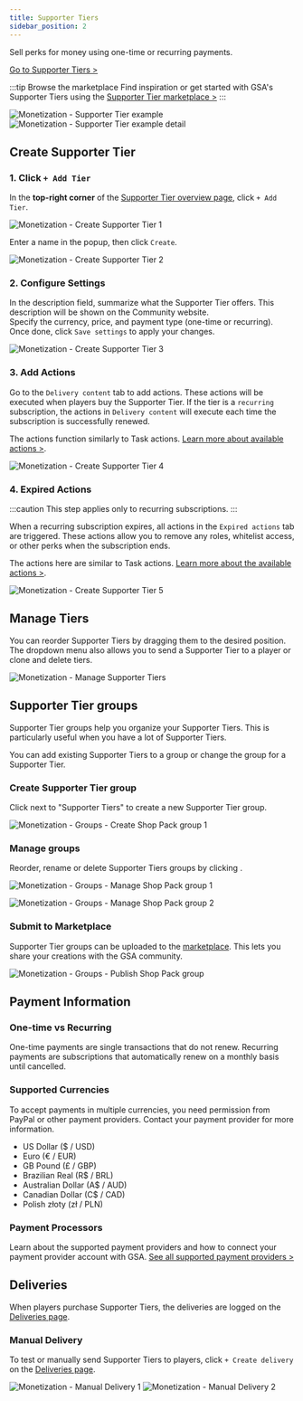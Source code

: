 ```yaml
---
title: Supporter Tiers
sidebar_position: 2
---
```


Sell perks for money using one-time or recurring payments.

[Go to Supporter Tiers >](https://dash.gameserverapp.com/monetization/tiers)

:::tip Browse the marketplace
Find inspiration or get started with GSA's Supporter Tiers using the [Supporter Tier marketplace >](https://dash.gameserverapp.com/marketplace/market/supporter_tier_group)
:::

![Monetization - Supporter Tier example](/img/dashboard/monetization/supporter_tiers/example_supporter_tier_overview.jpg)
![Monetization - Supporter Tier example detail](/img/dashboard/monetization/supporter_tiers/supporter_tier_example_detail.jpg)

## Create Supporter Tier

### 1. Click `+ Add Tier`
In the __top-right corner__ of the [Supporter Tier overview page](https://dash.gameserverapp.com/monetization/tiers), click `+ Add Tier`.

![Monetization - Create Supporter Tier 1](/img/dashboard/monetization/supporter_tiers/create_tier_1.jpg)

Enter a name in the popup, then click `Create`.

![Monetization - Create Supporter Tier 2](/img/dashboard/monetization/supporter_tiers/create_tier_2.jpg)

### 2. Configure Settings
In the description field, summarize what the Supporter Tier offers. This description will be shown on the Community website.\
Specify the currency, price, and payment type (one-time or recurring). Once done, click `Save settings` to apply your changes.

![Monetization - Create Supporter Tier 3](/img/dashboard/monetization/supporter_tiers/create_tier_3.jpg)

### 3. Add Actions
Go to the `Delivery content` tab to add actions. These actions will be executed when players buy the Supporter Tier. If the tier is a `recurring` subscription, the actions in `Delivery content` will execute each time the subscription is successfully renewed.

The actions function similarly to Task actions. [Learn more about available actions >](/dashboard/automate_tasks/actions).

![Monetization - Create Supporter Tier 4](/img/dashboard/monetization/supporter_tiers/create_tier_4.jpg)

### 4. Expired Actions

:::caution
This step applies only to recurring subscriptions.
:::

When a recurring subscription expires, all actions in the `Expired actions` tab are triggered. These actions allow you to remove any roles, whitelist access, or other perks when the subscription ends.

The actions here are similar to Task actions. [Learn more about the available actions >](/dashboard/automate_tasks/actions).

![Monetization - Create Supporter Tier 5](/img/dashboard/monetization/supporter_tiers/create_tier_5.jpg)

## Manage Tiers
You can reorder Supporter Tiers by dragging them to the desired position. The dropdown menu also allows you to send a Supporter Tier to a player or clone and delete tiers.

![Monetization - Manage Supporter Tiers](/img/dashboard/monetization/supporter_tiers/manage_tiers.jpg)



## Supporter Tier groups
Supporter Tier groups help you organize your Supporter Tiers. This is particularly useful when you have a lot of Supporter Tiers.

You can add existing Supporter Tiers to a group or change the group for a Supporter Tier.

### Create Supporter Tier group
Click <Icon icon="fa-solid fa-plus-square" size="lg" /> next to "Supporter Tiers" to create a new Supporter Tier group.

![Monetization - Groups - Create Shop Pack group 1](/img/dashboard/monetization/supporter_tiers/create_supporter_tier_group_1.jpg)

### Manage groups
Reorder, rename or delete Supporter Tiers groups by clicking <Icon icon="fa-solid fa-pen-square" size="lg" />.

![Monetization - Groups - Manage Shop Pack group 1](/img/dashboard/monetization/supporter_tiers/manage_supporter_tier_group_1.jpg)

![Monetization - Groups - Manage Shop Pack group 2](/img/dashboard/monetization/supporter_tiers/manage_supporter_tier_group_2.jpg)

### Submit to Marketplace
Supporter Tier groups can be uploaded to the [marketplace](/dashboard/marketplace). This lets you share your creations with the GSA community.

![Monetization - Groups - Publish Shop Pack group](/img/dashboard/monetization/supporter_tiers/publish_supporter_tier_group.jpg)



## Payment Information

### One-time vs Recurring
One-time payments are single transactions that do not renew. Recurring payments are subscriptions that automatically renew on a monthly basis until cancelled.

### Supported Currencies
To accept payments in multiple currencies, you need permission from PayPal or other payment providers. Contact your payment provider for more information.

- US Dollar ($ / USD)
- Euro (€ / EUR)
- GB Pound (£ / GBP)
- Brazilian Real (R$ / BRL)
- Australian Dollar (A$ / AUD)
- Canadian Dollar (C$ / CAD)
- Polish złoty (zł / PLN)

### Payment Processors
Learn about the supported payment providers and how to connect your payment provider account with GSA.
[See all supported payment providers >](/dashboard/monetization/payment_options)

## Deliveries
When players purchase Supporter Tiers, the deliveries are logged on the [Deliveries page](https://dash.gameserverapp.com/monetization/deliveries/v2).

### Manual Delivery
To test or manually send Supporter Tiers to players, click `+ Create delivery` on the [Deliveries page](https://dash.gameserverapp.com/monetization/deliveries/v2).

![Monetization - Manual Delivery 1](/img/dashboard/monetization/deliveries/deliveries_manual_delivery_1.jpg)
![Monetization - Manual Delivery 2](/img/dashboard/monetization/deliveries/deliveries_manual_delivery_2.jpg)
